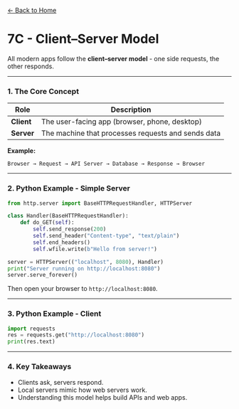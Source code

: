[← Back to Home](../README.md)

# 7C - Client–Server Model

All modern apps follow the **client–server model** - one side requests, the other responds.

---

### 1. The Core Concept

| Role | Description |
|------|--------------|
| **Client** | The user-facing app (browser, phone, desktop) |
| **Server** | The machine that processes requests and sends data |

**Example:**
```
Browser → Request → API Server → Database → Response → Browser
```

---

### 2. Python Example - Simple Server

```python
from http.server import BaseHTTPRequestHandler, HTTPServer

class Handler(BaseHTTPRequestHandler):
    def do_GET(self):
        self.send_response(200)
        self.send_header("Content-type", "text/plain")
        self.end_headers()
        self.wfile.write(b"Hello from server!")

server = HTTPServer(("localhost", 8080), Handler)
print("Server running on http://localhost:8080")
server.serve_forever()
```

Then open your browser to `http://localhost:8080`.

---

### 3. Python Example - Client

```python
import requests
res = requests.get("http://localhost:8080")
print(res.text)
```

---

### 4. Key Takeaways
- Clients ask, servers respond.  
- Local servers mimic how web servers work.  
- Understanding this model helps build APIs and web apps.
